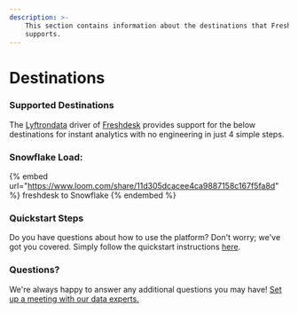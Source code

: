 ```yaml
---
description: >-
    This section contains information about the destinations that Freshdesk
    supports.
---
```


# Destinations

### Supported Destinations

The [Lyftrondata](https://www.lyftrondata.com/) driver of [Freshdesk](https://www.lyftrondata.com/integration/freshdesk/) provides support for the below destinations for instant analytics with no engineering in just 4 simple steps.

### Snowflake Load:

{% embed url="https://www.loom.com/share/11d305dcacee4ca9887158c167f5fa8d" %}
freshdesk to Snowflake
{% endembed %}

### Quickstart Steps

Do you have questions about how to use the platform? Don't worry; we've got you covered. Simply follow the quickstart instructions [here](../../../quickstart-steps.md).

### Questions? <a href="#questions" id="questions"></a>

We're always happy to answer any additional questions you may have! [Set up a meeting with our data experts.](https://www.lyftrondata.com/book-a-meeting/)
